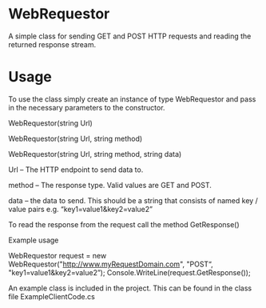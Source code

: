 WebRequestor
============

A simple class for sending GET and POST HTTP requests and reading the returned response stream.

Usage
=====

To use the class simply create an instance of type WebRequestor and pass in the necessary parameters to the constructor.

WebRequestor(string Url)

WebRequestor(string Url, string method)

WebRequestor(string Url, string method, string data)

Url – The HTTP endpoint to send data to.

method – The response type. Valid values are GET and POST.

data – the data to send. This should be a string that consists of named key / value pairs e.g. “key1=value1&key2=value2”


To read the response from the request call the method GetResponse()

Example usage

WebRequestor request = new WebRequestor("http://www.myRequestDomain.com", "POST“, "key1=value1&key2=value2”);
Console.WriteLine(request.GetResponse());

An example class is included in the project. This can be found in the class file ExampleClientCode.cs


